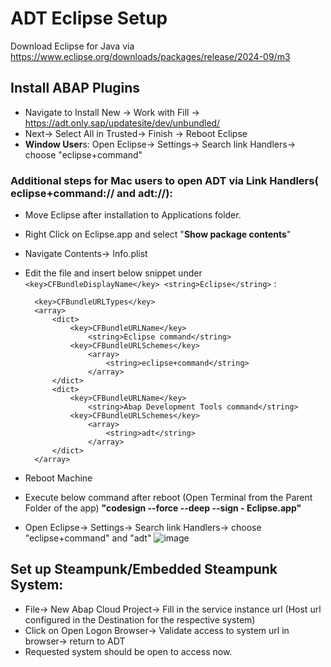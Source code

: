 # ADT Eclipse Setup
Download Eclipse for Java via https://www.eclipse.org/downloads/packages/release/2024-09/m3

## Install ABAP Plugins 
- Navigate to Install New -> Work with Fill -> https://adt.only.sap/updatesite/dev/unbundled/
- Next-> Select All in Trusted-> Finish -> Reboot Eclipse
- **Window User**s: Open Eclipse-> Settings-> Search link Handlers-> choose "eclipse+command"

### Additional steps for Mac users to open ADT via Link Handlers( eclipse+command:// and adt://):
- Move Eclipse after installation to Applications folder.
- Right Click on Eclipse.app and select "**Show package contents**"
- Navigate Contents-> Info.plist
- Edit the file and insert below snippet under ```<key>CFBundleDisplayName</key> <string>Eclipse</string>``` : 
    
        <key>CFBundleURLTypes</key>
        <array>
            <dict>
                <key>CFBundleURLName</key>
                    <string>Eclipse command</string>
                <key>CFBundleURLSchemes</key>
                    <array>
                        <string>eclipse+command</string>
                    </array>
            </dict>
            <dict>
                <key>CFBundleURLName</key>
                    <string>Abap Development Tools command</string>
                <key>CFBundleURLSchemes</key>
                    <array>
                        <string>adt</string>
                    </array>
            </dict>
        </array>

- Reboot Machine
- Execute below command after reboot (Open Terminal from the Parent Folder of the app)
    **"codesign --force --deep --sign - Eclipse.app"**
- Open Eclipse-> Settings-> Search link Handlers-> choose "eclipse+command" and "adt"
   ![image](https://github.com/user-attachments/assets/9329fc69-06b3-4d35-ba51-7a1cff5b4923)


## Set up Steampunk/Embedded Steampunk System:
- File-> New Abap Cloud Project-> Fill in the service instance url (Host url configured in the Destination for the respective system)
- Click on Open Logon Browser-> Validate access to system url in browser-> return to ADT
- Requested system should be open to access now.
